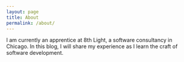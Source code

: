 ```yaml
---
layout: page
title: About
permalink: /about/
---
```


I am currently an apprentice at 8th Light, a software consultancy in Chicago. 
In this blog, I will share my experience as I learn the craft of software development.
